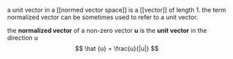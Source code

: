 a unit vector in a [[normed vector space]] is a [[vector]] of length 1.
the term normalized vector can be sometimes used to refer to a unit vector.

the **normalized vector**  of a non-zero vector **u** is the **unit vector** in the direction u
$$
\hat {u} = \frac{u}{|u|}
$$
